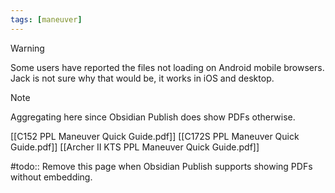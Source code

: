 ```yaml
---
tags: [maneuver]
---
```


> [!warning]
> Some users have reported the files not loading on Android mobile browsers. Jack is not sure why that would be, it works in iOS and desktop.

> [!note]
> Aggregating here since Obsidian Publish does show PDFs otherwise.

[[C152 PPL Maneuver Quick Guide.pdf]]
[[C172S PPL Maneuver Quick Guide.pdf]]
[[Archer II KTS PPL Maneuver Quick Guide.pdf]]


#todo:: Remove this page when Obsidian Publish supports showing PDFs without embedding.